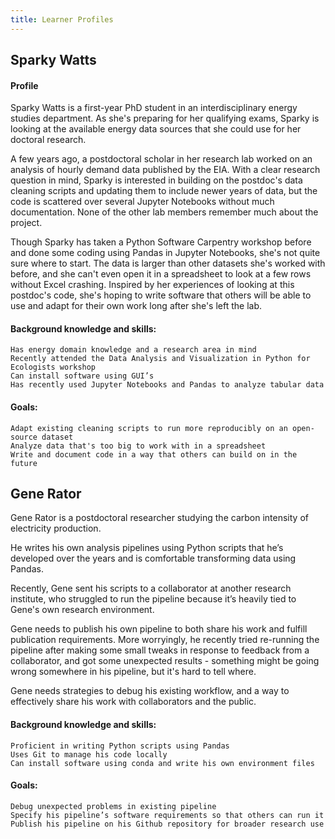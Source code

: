 ```yaml
---
title: Learner Profiles
---
```



## Sparky Watts

#### Profile

Sparky Watts is a first-year PhD student in an interdisciplinary energy studies department.
As she's preparing for her qualifying exams, Sparky is looking at the available energy
data sources that she could use for her doctoral research.

A few years ago, a postdoctoral scholar in her research lab worked on an analysis of hourly
demand data published by the EIA. With a clear research question in mind, Sparky is
interested in building on the postdoc's data cleaning scripts and updating them to
include newer years of data, but the code is scattered over several Jupyter Notebooks
without much documentation. None of the other lab members remember much about the
project.

Though Sparky has taken a Python Software Carpentry workshop before and done some coding
using Pandas in Jupyter Notebooks, she's not quite sure where to start. The data is
larger than other datasets she's worked with before, and she can't even open it in a
spreadsheet to look at a few rows without Excel crashing. Inspired by her experiences
of looking at this postdoc's code, she's hoping to write software that others will be
able to use and adapt for their own work long after she's left the lab.

#### Background knowledge and skills:

    Has energy domain knowledge and a research area in mind
    Recently attended the Data Analysis and Visualization in Python for Ecologists workshop
    Can install software using GUI’s
    Has recently used Jupyter Notebooks and Pandas to analyze tabular data

#### Goals:

    Adapt existing cleaning scripts to run more reproducibly on an open-source dataset
    Analyze data that's too big to work with in a spreadsheet
    Write and document code in a way that others can build on in the future

## Gene Rator

Gene Rator is a postdoctoral researcher studying the carbon intensity of electricity
production.

He writes his own analysis pipelines using Python scripts that he’s developed over the
years and is comfortable transforming data using Pandas.

Recently, Gene sent his scripts to a collaborator at another research institute, who
struggled to run the pipeline because it’s heavily tied to Gene's own research
environment.

Gene needs to publish his own pipeline to both share his work and fulfill publication
requirements. More worryingly, he recently tried re-running the pipeline after making
some small tweaks in response to feedback from a collaborator, and got some unexpected
results - something might be going wrong somewhere in his pipeline, but it's hard to
tell where.

Gene needs strategies to debug his existing workflow, and a way to effectively share his
work with collaborators and the public.

#### Background knowledge and skills:

    Proficient in writing Python scripts using Pandas
    Uses Git to manage his code locally
    Can install software using conda and write his own environment files

#### Goals:

    Debug unexpected problems in existing pipeline
    Specify his pipeline’s software requirements so that others can run it
    Publish his pipeline on his Github repository for broader research use

